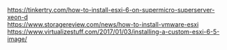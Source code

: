 https://tinkertry.com/how-to-install-esxi-6-on-supermicro-superserver-xeon-d  
https://www.storagereview.com/news/how-to-install-vmware-esxi 
https://www.virtualizestuff.com/2017/01/03/installing-a-custom-esxi-6-5-image/  
